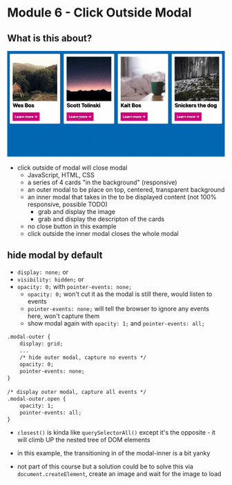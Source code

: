 # Module 6 - Click Outside Modal

## What is this about?

![mod 0602](./img/screen-mod0602-02.gif)

- click outside of modal will close modal
  - JavaScript, HTML, CSS
  - a series of 4 cards "in the background" (responsive)
  - an outer modal to be place on top, centered, transparent background
  - an inner modal that takes in the to be displayed content (not 100% responsive, possible TODO)
    - grab and display the image
    - grab and display the descripton of the cards
  - no close button in this example
  - click outside the inner modal closes the whole modal

## hide modal by default

- `display: none;` or
- `visibility: hidden;` or
- `opacity: 0;` with `pointer-events: none;`
  - `opacity: 0;` won't cut it as the modal is still there, would listen to events
  - `pointer-events: none;` will tell the browser to ignore any events here, won't capture them
  - show modal again with `opacity: 1;` and `pointer-events: all;`

```
.modal-outer {
    display: grid;
    ...
    /* hide outer modal, capture no events */
    opacity: 0;
    pointer-events: none;
}

/* display outer modal, capture all events */
.modal-outer.open {
    opacity: 1;
    pointer-events: all;
}
```

- `closest()` is kinda like `querySelectorAll()` except it's the opposite - it will climb UP the nested tree of DOM elements

- in this example, the transitioning in of the modal-inner is a bit yanky
- not part of this course but a solution could be to solve this via `document.createElement`, create an image and wait for the image to load
